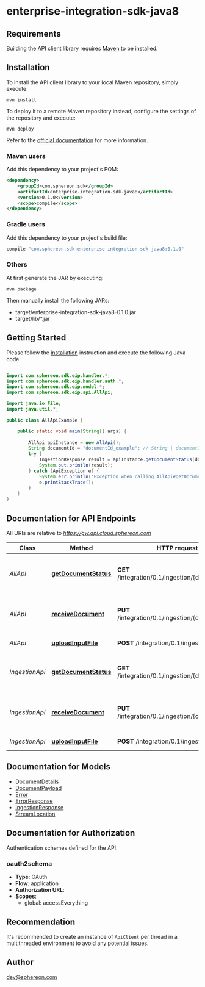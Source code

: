 # enterprise-integration-sdk-java8

## Requirements

Building the API client library requires [Maven](https://maven.apache.org/) to be installed.

## Installation

To install the API client library to your local Maven repository, simply execute:

```shell
mvn install
```

To deploy it to a remote Maven repository instead, configure the settings of the repository and execute:

```shell
mvn deploy
```

Refer to the [official documentation](https://maven.apache.org/plugins/maven-deploy-plugin/usage.html) for more information.

### Maven users

Add this dependency to your project's POM:

```xml
<dependency>
    <groupId>com.sphereon.sdk</groupId>
    <artifactId>enterprise-integration-sdk-java8</artifactId>
    <version>0.1.0</version>
    <scope>compile</scope>
</dependency>
```

### Gradle users

Add this dependency to your project's build file:

```groovy
compile "com.sphereon.sdk:enterprise-integration-sdk-java8:0.1.0"
```

### Others

At first generate the JAR by executing:

    mvn package

Then manually install the following JARs:

* target/enterprise-integration-sdk-java8-0.1.0.jar
* target/lib/*.jar

## Getting Started

Please follow the [installation](#installation) instruction and execute the following Java code:

```java

import com.sphereon.sdk.eip.handler.*;
import com.sphereon.sdk.eip.handler.auth.*;
import com.sphereon.sdk.eip.model.*;
import com.sphereon.sdk.eip.api.AllApi;

import java.io.File;
import java.util.*;

public class AllApiExample {

    public static void main(String[] args) {
        
        AllApi apiInstance = new AllApi();
        String documentId = "documentId_example"; // String | documentId
        try {
            IngestionResponse result = apiInstance.getDocumentStatus(documentId);
            System.out.println(result);
        } catch (ApiException e) {
            System.err.println("Exception when calling AllApi#getDocumentStatus");
            e.printStackTrace();
        }
    }
}

```

## Documentation for API Endpoints

All URIs are relative to *https://gw.api.cloud.sphereon.com*

Class | Method | HTTP request | Description
------------ | ------------- | ------------- | -------------
*AllApi* | [**getDocumentStatus**](docs/AllApi.md#getDocumentStatus) | **GET** /integration/0.1/ingestion/{documentId} | Get the status of the given document id
*AllApi* | [**receiveDocument**](docs/AllApi.md#receiveDocument) | **PUT** /integration/0.1/ingestion/{channelName} | Push document to the ingestion queue
*AllApi* | [**uploadInputFile**](docs/AllApi.md#uploadInputFile) | **POST** /integration/0.1/ingestion/ | Upload a file
*IngestionApi* | [**getDocumentStatus**](docs/IngestionApi.md#getDocumentStatus) | **GET** /integration/0.1/ingestion/{documentId} | Get the status of the given document id
*IngestionApi* | [**receiveDocument**](docs/IngestionApi.md#receiveDocument) | **PUT** /integration/0.1/ingestion/{channelName} | Push document to the ingestion queue
*IngestionApi* | [**uploadInputFile**](docs/IngestionApi.md#uploadInputFile) | **POST** /integration/0.1/ingestion/ | Upload a file


## Documentation for Models

 - [DocumentDetails](docs/DocumentDetails.md)
 - [DocumentPayload](docs/DocumentPayload.md)
 - [Error](docs/Error.md)
 - [ErrorResponse](docs/ErrorResponse.md)
 - [IngestionResponse](docs/IngestionResponse.md)
 - [StreamLocation](docs/StreamLocation.md)


## Documentation for Authorization

Authentication schemes defined for the API:
### oauth2schema

- **Type**: OAuth
- **Flow**: application
- **Authorization URL**: 
- **Scopes**: 
  - global: accessEverything


## Recommendation

It's recommended to create an instance of `ApiClient` per thread in a multithreaded environment to avoid any potential issues.

## Author

dev@sphereon.com

